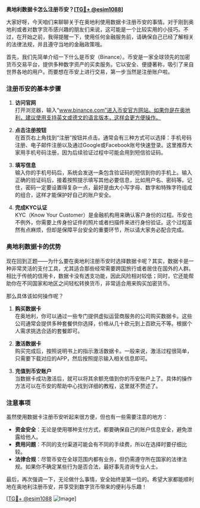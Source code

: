 **奥地利数据卡怎么注册币安？[[TG💪+ @esim1088](https://t.me/s/esim1088)]**

大家好呀，今天咱们来聊聊关于在奥地利使用数据卡注册币安的事情。对于刚到奥地利或者对数字货币感兴趣的朋友们来说，这可能是一个比较实用的小技巧。不过，在开始之前，我得提醒一下，使用任何金融服务前，请确保自己已经了解相关的法律法规，并且遵守当地的金融政策哦。

首先，我们先简单介绍一下什么是币安（Binance）。币安是一家全球领先的加密货币交易平台，提供多种数字资产的买卖服务。它以安全、便捷著称，吸引了来自世界各地的用户。而要想在币安上进行交易，第一步当然是注册账户啦。

### 注册币安的基本步骤

1. **访问官网**  
   打开浏览器，输入“www.binance.com”进入币安官方网站。如果你是在奥地利，建议使用支持英文或德文的语言版本，这样会更方便操作。

2. **点击注册按钮**  
   在首页右上角找到“注册”按钮并点击。通常会有三种方式可以选择：手机号码注册、电子邮件注册以及通过Google或Facebook账号快速登录。这里推荐大家用手机号码注册，因为后续验证过程中可能会用到短信验证码。

3. **填写信息**  
   输入你的手机号码后，系统会发送一条包含验证码的短信到你的手机上。输入正确的验证码后，接着按照提示填写其他必要信息，比如用户名、密码等。记住，密码一定要设置得复杂一点，最好是由大小写字母、数字和特殊字符组成的组合，这样才能保护好自己的账户安全。

4. **完成KYC认证**  
   KYC（Know Your Customer）是金融机构用来确认客户身份的过程。币安也不例外，你需要上传身份证件的照片或者扫描件来进行身份验证。这个过程虽然有点麻烦，但却是保障平台安全的重要环节，所以请大家务必配合完成。

### 奥地利数据卡的优势

现在回到正题——为什么要在奥地利注册币安时选择数据卡呢？其实，数据卡是一种非常灵活的支付工具，尤其适合那些经常需要跨国旅行或者居住在国外的人群。相比于传统的信用卡，数据卡没有透支功能，因此风险相对较低；同时，它还能帮助你在不同国家和地区之间轻松转换货币，非常适合用来购买加密货币。

那么具体该如何操作呢？

1. **购买数据卡**  
   在奥地利，你可以通过一些专门提供虚拟运营商服务的公司购买数据卡。这些公司通常会提供多种套餐供你选择，价格从几十欧元到上百欧元不等。根据个人需求挑选合适的套餐即可。

2. **激活数据卡**  
   购买完成后，按照说明书上的指示激活数据卡。一般来说，激活过程很简单，只需要下载对应的APP，然后按照提示输入相关信息即可。

3. **充值到币安账户**  
   当数据卡成功激活后，就可以将其余额充值到你的币安账户上了。具体的操作方法可以在币安的帮助中心找到详细的教程，这里就不赘述了。

### 注意事项

虽然使用数据卡注册币安听起来很方便，但也有一些需要注意的地方：

- **资金安全**：无论是使用哪种支付方式，都要确保自己的账户信息安全，避免泄露给他人。
- **费用问题**：不同的支付渠道可能会有不同的手续费，所以在选择时要仔细比较。
- **法律合规**：尽管币安在全球范围内都有业务，但仍需遵守所在国家的法律法规。如果你不确定某些行为是否合法，最好事先咨询专业人士。

最后，再次强调一下，无论做什么事情，安全始终是第一位的。希望大家都能顺利地在奥地利注册币安，并享受到数字货币带来的便利与乐趣！

[[TG💪+ @esim1088](https://t.me/s/esim1088) ![Image](https://i.postimg.cc/4NQfJmqS/Snipaste-2025-05-13-00-14-12.png)]
